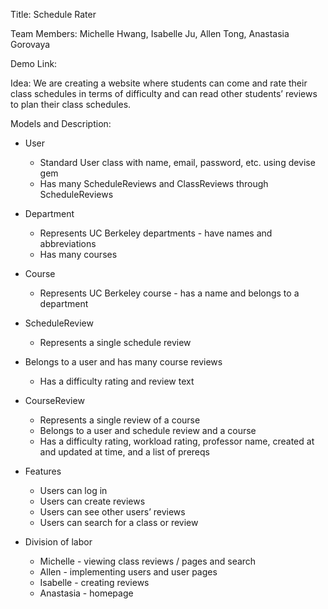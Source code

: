 Title: Schedule Rater

Team Members: Michelle Hwang, Isabelle Ju, Allen Tong, Anastasia Gorovaya

Demo Link:

Idea: We are creating a website where students can come and rate their class schedules in terms of difficulty and can read other students’ reviews to plan their class schedules.

Models and Description:
- User
    - Standard User class with name, email, password, etc. using devise gem
    - Has many ScheduleReviews and ClassReviews through ScheduleReviews
- Department
    - Represents UC Berkeley departments - have names and abbreviations
    - Has many courses
- Course
    - Represents UC Berkeley course - has a name and belongs to a department
- ScheduleReview
    - Represents a single schedule review
- Belongs to a user and has many course reviews
    - Has a difficulty rating and review text
- CourseReview
    - Represents a single review of a course
    - Belongs to a user and schedule review and a course
    - Has a difficulty rating, workload rating, professor name, created at and updated at time, and a list of prereqs

- Features
    - Users can log in
    - Users can create reviews
    - Users can see other users’ reviews
    - Users can search for a class or review

- Division of labor
    - Michelle - viewing class reviews / pages and search
    - Allen - implementing users and user pages
    - Isabelle - creating reviews
    - Anastasia - homepage
